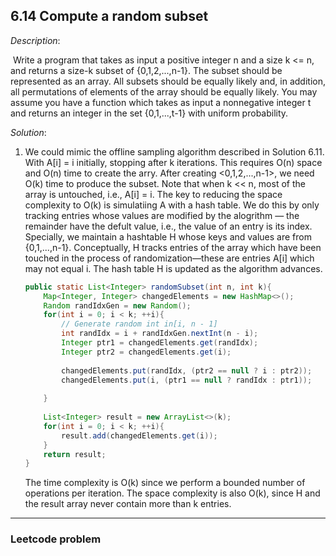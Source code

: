 ## 6.14 Compute a random subset

*Description*:

​		Write a program that takes  as input a positive integer n and a size k <= n, and returns a size-k subset of {0,1,2,...,n-1}. The subset should be represented as an array. All subsets should be equally likely and, in addition, all permutations of elements of the array should be equally likely. You may assume you have a function which takes as input a nonnegative integer t and returns an integer in the set {0,1,...,t-1} with uniform probability.

*Solution*:

1. We could mimic the offline sampling algorithm described in Solution 6.11. With A[i] = i initially, stopping after k iterations. This requires O(n) space and O(n) time to create the arry. After creating <0,1,2,...,n-1>, we need O(k) time to produce the subset. Note that when k << n, most of the array is untouched, i.e., A[i] = i. The key to reducing the space complexity to O(k) is simulatiing A with a hash table. We do this by only tracking entries whose values are modified by the alogrithm — the remainder have the defult value, i.e., the value of an entry is its index. Specially, we maintain a hashtable H whose keys and values are from {0,1,...,n-1}. Conceptually, H tracks entries of the array which have been touched in the process of randomization—these are entries A[i] which may not equal i. The hash table H is updated as the algorithm advances.

   ```java
   public static List<Integer> randomSubset(int n, int k){
       Map<Integer, Integer> changedElements = new HashMap<>();
       Random randIdxGen = new Random();
       for(int i = 0; i < k; ++i){
           // Generate random int in[i, n - 1]
           int randIdx = i + randIdxGen.nextInt(n - i);
           Integer ptr1 = changedElements.get(randIdx);
           Integer ptr2 = changedElements.get(i);
           
           changedElements.put(randIdx, (ptr2 == null ? i : ptr2));
           changedElements.put(i, (ptr1 == null ? randIdx : ptr1));
          
       }
       
       List<Integer> result = new ArrayList<>(k);
       for(int i = 0; i < k; ++i){
           result.add(changedElements.get(i));
       }
       return result;
   }
   ```

   The time complexity is O(k) since we perform a bounded number of operations per iteration. The space complexity is also O(k), since H and the result array never contain more than k entries.

***

### Leetcode problem

